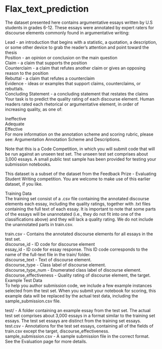 # Flax_text_prediction

The dataset presented here contains argumentative essays written by U.S students in grades 6-12. These essays were annotated by expert raters for discourse elements commonly found in argumentative writing:  

Lead - an introduction that begins with a statistic, a quotation, a description, or some other device to grab the reader’s attention and point toward the thesis  
Position - an opinion or conclusion on the main question  
Claim - a claim that supports the position  
Counterclaim - a claim that refutes another claim or gives an opposing reason to the position  
Rebuttal - a claim that refutes a counterclaim  
Evidence - ideas or examples that support claims, counterclaims, or rebuttals.  
Concluding Statement - a concluding statement that restates the claims  
Your task is to predict the quality rating of each discourse element. Human readers rated each rhetorical or argumentative element, in order of increasing quality, as one of:  

Ineffective  
Adequate  
Effective  
For more information on the annotation scheme and scoring rubric, please see: Argumentation Annotation Scheme and Descriptions.  

Note that this is a Code Competition, in which you will submit code that will be run against an unseen test set. The unseen test set comprises about 3,000 essays. A small public test sample has been provided for testing your submission notebooks.  

This dataset is a subset of the dataset from the Feedback Prize - Evaluating Student Writing competition. You are welcome to make use of this earlier dataset, if you like.  

Training Data  
The training set consist of a .csv file containing the annotated discourse elements each essay, including the quality ratings, together with .txt files containing the full text of each essay. It is important to note that some parts of the essays will be unannotated (i.e., they do not fit into one of the classifications above) and they will lack a quality rating. We do not include the unannotated parts in train.csv.  

train.csv - Contains the annotated discourse elements for all essays in the test set.  
discourse_id - ID code for discourse element  
essay_id - ID code for essay response. This ID code corresponds to the name of the full-text file in the train/ folder.  
discourse_text - Text of discourse element.  
discourse_type - Class label of discourse element.  
discourse_type_num - Enumerated class label of discourse element.  
discourse_effectiveness - Quality rating of discourse element, the target.  
Example Test Data  
To help you author submission code, we include a few example instances selected from the test set. When you submit your notebook for scoring, this example data will be replaced by the actual test data, including the sample_submission.csv file.  

test/ - A folder containing an example essay from the test set. The actual test set comprises about 3,000 essays in a format similar to the training set essays. The test set essays are distinct from the training set essays.  
test.csv - Annotations for the test set essays, containing all of the fields of train.csv except the target, discourse_effectiveness.  
sample_submission.csv - A sample submission file in the correct format. See the Evaluation page for more details.
